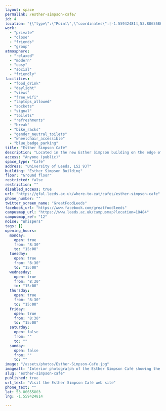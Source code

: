 ```yaml
---
layout: space
permalink: /esther-simpson-cafe/
id: 4
location: "{\"type\":\"Point\",\"coordinates\":[-1.559424814,53.80655803]}"
work:
  - "private"
  - "close"
  - "friends"
  - "group"
atmosphere:
  - "relaxed"
  - "modern"
  - "cosy"
  - "social"
  - "friendly"
facilities:
  - "food_drink"
  - "daylight"
  - "views"
  - "free_wifi"
  - "laptops_allowed"
  - "sockets"
  - "signal"
  - "toilets"
  - "refreshments"
  - "break"
  - "bike_racks"
  - "gender_neutral_toilets"
  - "wheelchair_accessible"
  - "blue_badge_parking"
title: "Esther Simpson Café"
description: "Located in the new Esther Simpson building on the edge of Woodhouse Moor, the café is modern and relaxed, serving speciality coffee from Darkwoods."
access: "Anyone (public)"
space_type: "Café"
address: "University of Leeds, LS2 9JT"
building: "Esther Simpson Building"
floor: "Ground floor"
restricted: false
restriction: ""
disabled_access: true
url: "https://gfal.leeds.ac.uk/where-to-eat/cafes/esther-simpson-cafe"
phone_number: ""
twitter_screen_name: "GreatFoodLeeds"
facebook_url: "https://www.facebook.com/greatfoodleeds"
campusmap_url: "https://www.leeds.ac.uk/campusmap?location=18484"
campusmap_ref: "12"
noise: "Whispers"
tags: []
opening_hours:
  monday:
    open: true
    from: "8:30"
    to: "15:00"
  tuesday:
    open: true
    from: "8:30"
    to: "15:00"
  wednesday:
    open: true
    from: "8:30"
    to: "15:00"
  thursday:
    open: true
    from: "8:30"
    to: "15:00"
  friday:
    open: true
    from: "8:30"
    to: "15:00"
  saturday:
    open: false
    from: ""
    to: ""
  sunday:
    open: false
    from: ""
    to: ""
image: "/assets/photos/Esther-Simpson-Cafe.jpg"
imagealt: "Interior photogra[ph of the Esther Simpson Café showing the service area, including a cake display cabinet, fruit bowls and drink making equipment"
slug: "esther-simpson-cafe"
published: true
url_text: "Visit the Esther Simpson Café web site"
phone_text: ""
lat: 53.80655803
lng: -1.559424814

---
```

